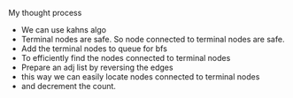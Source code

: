 My thought process
​
* We can use kahns algo
* Terminal nodes are safe. So node connected to terminal nodes are safe.
* Add the terminal nodes to queue for bfs
* To efficiently find the nodes connected to terminal nodes
* Prepare an adj list by reversing the edges
* this way we can easily locate nodes connected to terminal nodes
* and decrement the count.
